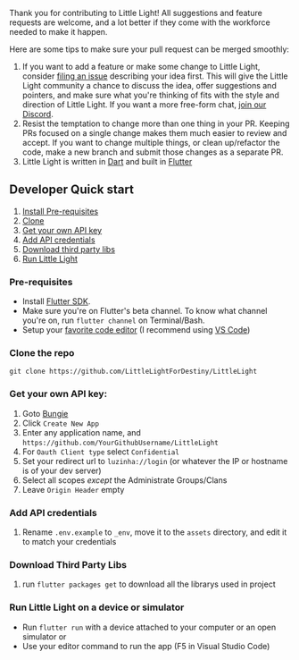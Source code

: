 Thank you for contributing to Little Light! All suggestions and feature requests are welcome, and a lot better if they come with the workforce needed to make it happen.

Here are some tips to make sure your pull request can be merged smoothly:

1. If you want to add a feature or make some change to Little Light, consider [filing an issue](https://github.com/DestinyItemManager/DIM/issues/new) describing your idea first. This will give the Little Light community a chance to discuss the idea, offer suggestions and pointers, and make sure what you're thinking of fits with the style and direction of Little Light. If you want a more free-form chat, [join our Discord](https://discord.gg/dTKhBD).
1. Resist the temptation to change more than one thing in your PR. Keeping PRs focused on a single change makes them much easier to review and accept. If you want to change multiple things, or clean up/refactor the code, make a new branch and submit those changes as a separate PR.
1. Little Light is written in [Dart](https://www.dartlang.org/) and built in [Flutter](https://www.flutter.io)

## Developer Quick start

1. [Install Pre-requisites](#pre-requisites)
1. [Clone](#clone-the-repo)
1. [Get your own API key](#get-your-own-api-key)
1. [Add API credentials](#add-api-credentials)
1. [Download third party libs](#download-third-party-libs)
1. [Run Little Light](#run-little-light-on-a-device-or-simulator)


### Pre-requisites

* Install [Flutter SDK](https://flutter.dev/docs/get-started/install).
* Make sure you're on Flutter's beta channel. To know what channel you're on, run ```flutter channel``` on Terminal/Bash.
* Setup your [favorite code editor](https://flutter.dev/docs/get-started/editor) (I recommend using [VS Code](https://code.visualstudio.com/))

### Clone the repo
    git clone https://github.com/LittleLightForDestiny/LittleLight


### Get your own API key:

1. Goto [Bungie](https://www.bungie.net/en/Application)
1. Click `Create New App`
1. Enter any application name, and `https://github.com/YourGithubUsername/LittleLight`
1. For `Oauth Client type` select `Confidential`
1. Set your redirect url to `luzinha://login` (or whatever the IP or hostname is of your dev server)
1. Select all scopes _except_ the Administrate Groups/Clans
1. Leave `Origin Header` empty

### Add API credentials
1. Rename ```.env.example``` to ```_env```, move it to the `assets` directory, and edit it to match your credentials

### Download Third Party Libs
1. run ```flutter packages get``` to download all the librarys used in project


### Run Little Light on a device or simulator
* Run `flutter run` with a device attached to your computer or an open simulator
or
* Use your editor command to run the app (F5 in Visual Studio Code)
